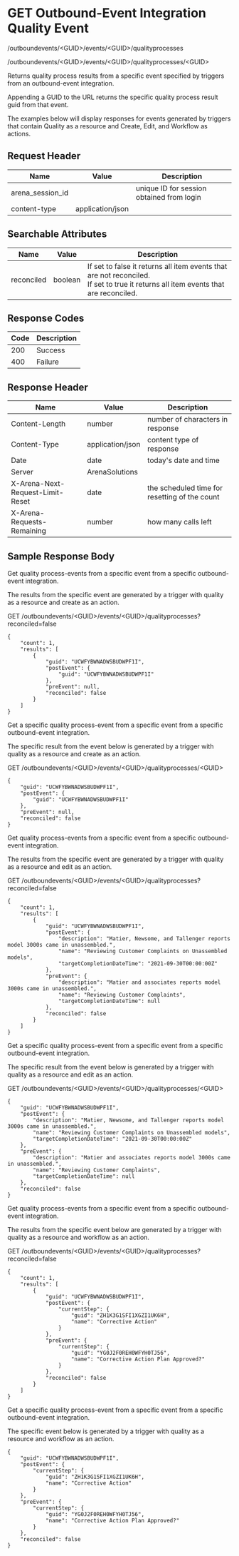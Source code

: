 # GET Outbound-Event Integration Quality Event
/outboundevents/&lt;GUID&gt;/events/&lt;GUID&gt;/qualityprocesses

/outboundevents/&lt;GUID&gt;/events/&lt;GUID&gt;/qualityprocesses/&lt;GUID&gt;

Returns quality process results  from a specific event specified by triggers from an outbound-event integration.

Appending a GUID to the URL returns the specific quality process result guid from that event.

The examples below will display responses for events generated by triggers that contain Quality as a resource and Create, Edit, and Workflow as actions.

## Request Header

| Name<br> | Value<br> | Description<br> |
|  --- |  --- |  --- | 
| arena_session_id<br> |   | unique ID for session obtained from login<br> |
| content-type<br> | application/json<br> |   |

## Searchable Attributes

| Name<br> | Value<br> | Description<br> |
|  --- |  --- |  --- | 
| reconciled<br> | boolean<br> | If set to false it returns all item events that are not reconciled.<br>If set to true it returns all item events that are reconciled.<br> |

## Response Codes

| Code<br> | Description<br> |
|  --- |  --- | 
| 200<br> | Success<br> |
| 400<br> | Failure<br> |

## Response Header

| Name<br> | Value<br> | Description<br> |
|  --- |  --- |  --- | 
| Content-Length<br> | number<br> | number of characters in response<br> |
| Content-Type<br> | application/json<br> | content type of response<br> |
| Date<br> | date<br> | today's date and time<br> |
| Server<br> | ArenaSolutions<br> |   |
| X-Arena-Next-Request-Limit-Reset<br> | date<br> | the scheduled time for resetting of the count<br> |
| X-Arena-Requests-Remaining<br> | number<br> | how many calls left<br> |

## Sample Response Body
Get quality process-events from a specific event from a specific outbound-event integration.

The results from the specific event  are generated by a trigger with quality as a resource and create as an action.

GET /outboundevents/&lt;GUID&gt;/events/&lt;GUID&gt;/qualityprocesses?reconciled=false

```
{
    "count": 1,
    "results": [
        {
            "guid": "UCWFYBWNADWSBUDWPF1I",
            "postEvent": {
                "guid": "UCWFYBWNADWSBUDWPF1I"
            },
            "preEvent": null,
            "reconciled": false
        }
    ]
}
```
Get a specific quality process-event from a specific event from a specific outbound-event integration.

The specific result from the event below is generated by a trigger with quality as a resource and create as an action.

GET /outboundevents/&lt;GUID&gt;/events/&lt;GUID&gt;/qualityprocesses/&lt;GUID&gt;

```
{
    "guid": "UCWFYBWNADWSBUDWPF1I",
    "postEvent": {
        "guid": "UCWFYBWNADWSBUDWPF1I"
    },
    "preEvent": null,
    "reconciled": false
}
```
Get  quality process-events from a specific event from a specific outbound-event integration.

The results from the specific event are generated by a trigger with quality as a resource and edit as an action.

GET /outboundevents/&lt;GUID&gt;/events/&lt;GUID&gt;/qualityprocesses?reconciled=false

```
{
    "count": 1,
    "results": [
        {
            "guid": "UCWFYBWNADWSBUDWPF1I",
            "postEvent": {
                "description": "Matier, Newsome, and Tallenger reports model 3000s came in unassembled.",
                "name": "Reviewing Customer Complaints on Unassembled models",
                "targetCompletionDateTime": "2021-09-30T00:00:00Z"
            },
            "preEvent": {
                "description": "Matier and associates reports model 3000s came in unassembled.",
                "name": "Reviewing Customer Complaints",
                "targetCompletionDateTime": null
            },
            "reconciled": false
        }
    ]
}
```
Get a specific quality process-event from a specific event from a specific outbound-event integration.

The specific result from the event below is generated by a trigger with quality as a resource and edit as an action.

GET /outboundevents/&lt;GUID&gt;/events/&lt;GUID&gt;/qualityprocesses/&lt;GUID&gt;

```
{
    "guid": "UCWFYBWNADWSBUDWPF1I",
    "postEvent": {
        "description": "Matier, Newsome, and Tallenger reports model 3000s came in unassembled.",
        "name": "Reviewing Customer Complaints on Unassembled models",
        "targetCompletionDateTime": "2021-09-30T00:00:00Z"
    },
    "preEvent": {
        "description": "Matier and associates reports model 3000s came in unassembled.",
        "name": "Reviewing Customer Complaints",
        "targetCompletionDateTime": null
    },
    "reconciled": false
}
```
Get  quality process-events from a specific event from a specific outbound-event integration.

The results from the specific event below are generated by a trigger with quality as a resource and workflow as an action.

GET /outboundevents/&lt;GUID&gt;/events/&lt;GUID&gt;/qualityprocesses?reconciled=false

```
{
    "count": 1,
    "results": [
        {
            "guid": "UCWFYBWNADWSBUDWPF1I",
            "postEvent": {
                "currentStep": {
                    "guid": "ZH1K3G1SFI1XGZI1UK6H",
                    "name": "Corrective Action"
                }
            },
            "preEvent": {
                "currentStep": {
                    "guid": "YG0J2F0REH0WFYH0TJ56",
                    "name": "Corrective Action Plan Approved?"
                }
            },
            "reconciled": false
        }
    ]
}
```
Get a specific quality process-event from a specific event from a specific outbound-event integration.

The specific  event below is generated by a trigger with quality as a resource and workflow as an action.


          
        

```
{
    "guid": "UCWFYBWNADWSBUDWPF1I",
    "postEvent": {
        "currentStep": {
            "guid": "ZH1K3G1SFI1XGZI1UK6H",
            "name": "Corrective Action"
        }
    },
    "preEvent": {
        "currentStep": {
            "guid": "YG0J2F0REH0WFYH0TJ56",
            "name": "Corrective Action Plan Approved?"
        }
    },
    "reconciled": false
}
```
